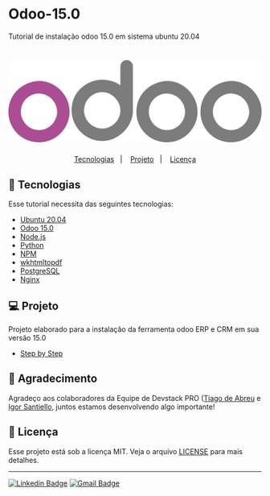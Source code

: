 # Odoo-15.0
Tutorial de instalação odoo 15.0 em sistema ubuntu 20.04

<h1 align="center">
    <img alt="ScraperDateTime" title="ScraperDateTime" src=".github/odoo.png" />
</h1>

</h1>

<p align="center">
  <a href="#-tecnologias">Tecnologias</a>&nbsp;&nbsp;&nbsp;|&nbsp;&nbsp;&nbsp;
  <a href="#-projeto">Projeto</a>&nbsp;&nbsp;&nbsp;|&nbsp;&nbsp;&nbsp;
  <a href="#memo-licença">Licença</a>
</p>

## 🚀 Tecnologias

Esse tutorial necessita das seguintes tecnologias:

- [Ubuntu 20.04](https://releases.ubuntu.com/20.04/)
- [Odoo 15.0](https://www.odoo.com/pt_BR)
- [Node.js](https://nodejs.org/en/)
- [Python](https://www.python.org/downloads/)
- [NPM](https://www.npmjs.com/package/npm)
- [wkhtmltopdf](https://wkhtmltopdf.org/)
- [PostgreSQL](https://www.postgresql.org/)
- [Nginx](https://www.nginx.com/)

## 💻 Projeto

Projeto elaborado para a instalação da ferramenta odoo ERP e CRM em sua versão 15.0
- [Step by Step](https://github.com/RodrigoCMoura/Odoo-15.0/blob/main/Stepbystep)

## 🧠 Agradecimento

Agradeço aos colaboradores da Equipe de Devstack PRO ([Tiago de Abreu](https://github.com/devtiagoabreu)  e [Igor Santiello](https://github.com/IgorG17), juntos estamos desenvolvendo algo importante!


## :memo: Licença

Esse projeto está sob a licença MIT. Veja o arquivo [LICENSE](LICENSE) para mais detalhes.

---


[![Linkedin Badge](https://img.shields.io/badge/-RodrigoMoura-blue?style=flat-square&logo=Linkedin&logoColor=white&link=https://www.linkedin.com/in/rodrigo-moura-1b7652a2)](https://www.linkedin.com/in/rodrigo-moura-1b7652a2)
[![Gmail Badge](https://img.shields.io/badge/-romoura1994@gmail.com-c14438?style=flat-square&logo=Gmail&logoColor=white&link=mailto:romoura1994@gmail.com)](mailto:romoura1994@gmail.com)
